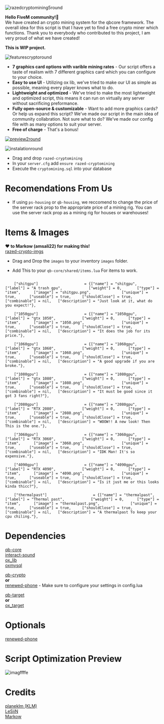 ![razedcryptomining5round](https://github.com/planeklm/razed-cryptomining/assets/91488137/aa00c1b1-792b-46ab-9716-150f64f1ae6c)

**Hello FiveM community!👋**\
We have created an crypto mining system for the qbcore framework. The overall idea for this script is that I have yet to find a free crypto miner which functions. Thank you to everybody who contributed to this project, I am very proud of what we have created!

**This is WIP project.**

![featurescryptoround](https://github.com/planeklm/razed-cryptomining/assets/91488137/666fd941-2e4c-4f1f-b760-bd78fd9955b8)
* **7 graphics card options with varible mining rates** - Our script offers a taste of realism with 7 different graphics card which you can configure to your choice.
* **Easy to use UI** - Utilizing ox lib, we've tried to make our UI as simple as possible, meaning every player knows what to do.
* **Lightweight and optimized** - We've tried to make the most lightweight and optimized script, this means it can run on virtually any server without sacrificing preformance.
* **Fully open-source & customizable** - Want to add more graphics cards? Or help us expand this script? We've made our script in the main idea of community collabration. Not sure what to do? We've made our config file with as many options to suit your server.
* **Free of charge** - That's a bonus!

[![preview2round](https://github.com/planeklm/razed-cryptomining/assets/91488137/3f742055-4868-4466-bddb-dba91791b89a)](https://youtu.be/ohPHNCPLdt4)

![instalationround](https://github.com/planeklm/razed-cryptomining/assets/91488137/3a363400-dd3f-4644-9334-9ef832df0cfa)
* Drag and drop `razed-cryptomining`
* In your `server.cfg` add `ensure razed-cryptomining`
* Execute the `cryptomining.sql` into your database

# Recomendations From Us
* If using `ps-housing` or `qb-housing`, we reccomend to change the price of the server rack prop to the appropriate price of a mining rig. You can use the server rack prop as a mining rig for houses or warehouses!

# Items & Images
**❤️ to Markow (amsali22) for making this!**\
[razed-crypto-imgs](https://github.com/amsali22/razed-crypto-imgs)

* Drag and Drop the `images` to your inventory `images` folder.

* Add This to your `qb-core/shared/items.lua` For items to work.

```

	["shitgpu"] 				    = {["name"] = "shitgpu", 			 	  	["label"] = "A trash gpu",            ["weight"] = 0, 		["type"] = "item", 		["image"] = "shitgpu.png", 				["unique"] = true, 		["useable"] = true, 	["shouldClose"] = true,   ["combinable"] = nil,   ["description"] = "Just look at it, what do you expect!"},

	["1050gpu"] 				    = {["name"] = "1050gpu", 			 	  	["label"] = "gtx 1050",            ["weight"] = 0, 		["type"] = "item", 		["image"] = "1050.png", 				["unique"] = true, 		["useable"] = true, 	["shouldClose"] = true,   ["combinable"] = nil,   ["description"] = "It does the job for its price."},

	["1060gpu"] 				    = {["name"] = "1060gpu", 			 	  	["label"] = "gtx 1060",            ["weight"] = 0, 		["type"] = "item", 		["image"] = "1060.png", 				["unique"] = true, 		["useable"] = true, 	["shouldClose"] = true,   ["combinable"] = nil,   ["description"] = "A good upgrade if you are broke."},

	["1080gpu"] 				    = {["name"] = "1080gpu", 			 	  	["label"] = "gtx 1080",            ["weight"] = 0, 		["type"] = "item", 		["image"] = "1080.png", 				["unique"] = true, 		["useable"] = true, 	["shouldClose"] = true,   ["combinable"] = nil,   ["description"] = "It must be good since it got 3 fans right?"},

	["2080gpu"] 				    = {["name"] = "2080gpu", 			 	  	["label"] = "RTX 2080",            ["weight"] = 0, 		["type"] = "item", 		["image"] = "2080.png", 				["unique"] = true, 		["useable"] = true, 	["shouldClose"] = true,   ["combinable"] = nil,   ["description"] = "WOOW!! A new look! Then This is the one."},

	["3060gpu"] 				    = {["name"] = "3060gpu", 			 	  	["label"] = "RTX 3060",            ["weight"] = 0, 		["type"] = "item", 		["image"] = "3060.png", 				["unique"] = true, 		["useable"] = true, 	["shouldClose"] = true,   ["combinable"] = nil,   ["description"] = "IDK Man! It's so expensive."},

	["4090gpu"] 				    = {["name"] = "4090gpu", 			 	  	["label"] = "RTX 4090",            ["weight"] = 0, 		["type"] = "item", 		["image"] = "4090.png", 				["unique"] = true, 		["useable"] = true, 	["shouldClose"] = true,   ["combinable"] = nil,   ["description"] = "Is it just me or this looks kinda thicc?"},

	["thermalpast"] 				    = {["name"] = "thermalpast", 			 	  	["label"] = "Thermal past",            ["weight"] = 0, 		["type"] = "item", 		["image"] = "thermalpast.png", 				["unique"] = true, 		["useable"] = true, 	["shouldClose"] = true,   ["combinable"] = nil,   ["description"] = "A thermalpast To keep your cpu chiling."},

```

# Dependencies
[qb-core](https://github.com/qbcore-framework/qb-core)\
[interact-sound](https://github.com/qbcore-framework/interact-sound)\
[ox_lib](https://github.com/overextended/ox_lib)\
[oxmysql](https://github.com/overextended/oxmysql)

[qb-crypto](https://github.com/qbcore-framework/qb-crypto)\
**or**\
[renewed-phone](https://github.com/Renewed-Scripts/qb-phone) - Make sure to configure your settings in config.lua

[qb-target](https://github.com/qbcore-framework/qb-target)\
**or**\
[ox_target](https://github.com/overextended/ox_target)

# Optionals
[renewed-phone](https://github.com/Renewed-Scripts/qb-phone)

# Script Optimization Preview
![imagffffe](https://github.com/planeklm/razed-cryptomining/assets/91488137/ae69a460-e370-47e1-88ab-eef19a4e1e61)


# Credits
[planeklm (KLM)](https://github.com/planeklm)\
[LeSiiN](https://github.com/LeSiiN)\
[Markow](https://github.com/amsali22)
